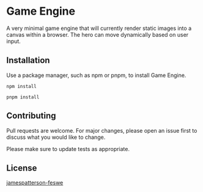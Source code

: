 # Game Engine

A very minimal game engine that will currently render static images into a canvas within a browser. The hero can move dynamically based on user input.

## Installation

Use a package manager, such as npm or pnpm, to install Game Engine.

```npm
npm install
```

```pnpm
pnpm install
```

## Contributing

Pull requests are welcome. For major changes, please open an issue first
to discuss what you would like to change.

Please make sure to update tests as appropriate.

## License

[jamespatterson-feswe](https://www.linkedin.com/in/james-earl-patterson/)
